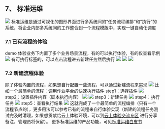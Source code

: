## 7、 标准运维
![](f:/base/蓝鲸云上体验环境快速入门/assets/2022-02-18-17-50-14.png)
标准运维是通过可视化的图形界面进行多系统间的“任务流程编排”和“执行”的系统，将企业内部多系统间的工作整合到一个流程模版中，实现一键自动化调度
### 7.1 已有流程的体验
demo 体验业务下内置了多个业务场景流程，有的可以执行体验，有的仅查看示例
![](f:/base/蓝鲸云上体验环境快速入门/assets/2022-02-18-17-50-19.png)
有可执行标签的，可以点击流程进去新建任务然后执行
![](f:/base/蓝鲸云上体验环境快速入门/assets/2022-02-18-17-50-24.png)
![](f:/base/蓝鲸云上体验环境快速入门/assets/2022-02-18-17-50-30.png)
![](f:/base/蓝鲸云上体验环境快速入门/assets/2022-02-18-17-50-41.png)

### 7.2 新建流程体验
除了体验内置的流程，如果想自行配置一些流程，可以通过新建流程来实现
![](f:/base/蓝鲸云上体验环境快速入门/assets/2022-02-18-17-50-49.png)
比如一个最简单的流程：调用作业平台的快速执行插件
step1：选择插件
![](f:/base/蓝鲸云上体验环境快速入门/assets/2022-02-18-17-50-57.png)
step2：设置插件内容（脚本执行内容）
![](f:/base/蓝鲸云上体验环境快速入门/assets/2022-02-18-17-51-02.png)
![](f:/base/蓝鲸云上体验环境快速入门/assets/2022-02-18-17-51-08.png)
step3：新建任务
![](f:/base/蓝鲸云上体验环境快速入门/assets/2022-02-18-17-51-12.png)
step4：执行任务
![](f:/base/蓝鲸云上体验环境快速入门/assets/2022-02-18-17-51-18.png)
step5：查看执行结果
![](f:/base/蓝鲸云上体验环境快速入门/assets/2022-02-18-17-51-24.png)
这就完成了一个最简单的流程编排（只有一个流程节点的），更多用法可以参考已有的流程来自行体验实现（新建的流程任务测试完及时清理，如果想贡献给云上体验环境，可以到[云上体验交流专区](https://bk.tencent.com/s-mart/community/question/5612) 进行分享备注，管理员将保留）。
更多标准运维的产品功能，可见[标准运维白皮书](https://bk.tencent.com/docs/document/6.0/140/6256)
